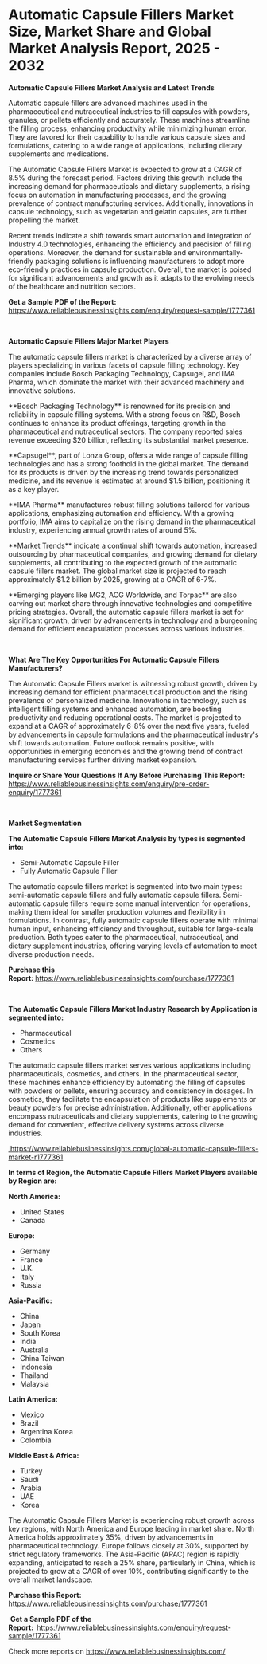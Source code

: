 <p><h1>Automatic Capsule Fillers Market Size, Market Share and Global Market Analysis Report, 2025 - 2032</h1></p><p><strong>Automatic Capsule Fillers Market Analysis and Latest Trends</strong></p>
<p><p>Automatic capsule fillers are advanced machines used in the pharmaceutical and nutraceutical industries to fill capsules with powders, granules, or pellets efficiently and accurately. These machines streamline the filling process, enhancing productivity while minimizing human error. They are favored for their capability to handle various capsule sizes and formulations, catering to a wide range of applications, including dietary supplements and medications.</p><p>The Automatic Capsule Fillers Market is expected to grow at a CAGR of 8.5% during the forecast period. Factors driving this growth include the increasing demand for pharmaceuticals and dietary supplements, a rising focus on automation in manufacturing processes, and the growing prevalence of contract manufacturing services. Additionally, innovations in capsule technology, such as vegetarian and gelatin capsules, are further propelling the market.</p><p>Recent trends indicate a shift towards smart automation and integration of Industry 4.0 technologies, enhancing the efficiency and precision of filling operations. Moreover, the demand for sustainable and environmentally-friendly packaging solutions is influencing manufacturers to adopt more eco-friendly practices in capsule production. Overall, the market is poised for significant advancements and growth as it adapts to the evolving needs of the healthcare and nutrition sectors.</p></p>
<p><strong>Get a Sample PDF of the Report:&nbsp;</strong> <a href="https://www.reliablebusinessinsights.com/enquiry/request-sample/1777361?utm_campaign=2735&utm_medium=2&utm_source=Github&utm_content=ia&utm_term=11042025&utm_id=automatic-capsule-fillers">https://www.reliablebusinessinsights.com/enquiry/request-sample/1777361</a></p>
<p>&nbsp;</p>
<p><strong>Automatic Capsule Fillers Major Market Players</strong></p>
<p><p>The automatic capsule fillers market is characterized by a diverse array of players specializing in various facets of capsule filling technology. Key companies include Bosch Packaging Technology, Capsugel, and IMA Pharma, which dominate the market with their advanced machinery and innovative solutions.</p><p>**Bosch Packaging Technology** is renowned for its precision and reliability in capsule filling systems. With a strong focus on R&D, Bosch continues to enhance its product offerings, targeting growth in the pharmaceutical and nutraceutical sectors. The company reported sales revenue exceeding $20 billion, reflecting its substantial market presence.</p><p>**Capsugel**, part of Lonza Group, offers a wide range of capsule filling technologies and has a strong foothold in the global market. The demand for its products is driven by the increasing trend towards personalized medicine, and its revenue is estimated at around $1.5 billion, positioning it as a key player.</p><p>**IMA Pharma** manufactures robust filling solutions tailored for various applications, emphasizing automation and efficiency. With a growing portfolio, IMA aims to capitalize on the rising demand in the pharmaceutical industry, experiencing annual growth rates of around 5%. </p><p>**Market Trends** indicate a continual shift towards automation, increased outsourcing by pharmaceutical companies, and growing demand for dietary supplements, all contributing to the expected growth of the automatic capsule fillers market. The global market size is projected to reach approximately $1.2 billion by 2025, growing at a CAGR of 6-7%.</p><p>**Emerging players like MG2, ACG Worldwide, and Torpac** are also carving out market share through innovative technologies and competitive pricing strategies. Overall, the automatic capsule fillers market is set for significant growth, driven by advancements in technology and a burgeoning demand for efficient encapsulation processes across various industries.</p></p>
<p>&nbsp;</p>
<p><strong>What Are The Key Opportunities For Automatic Capsule Fillers Manufacturers?</strong></p>
<p><p>The Automatic Capsule Fillers market is witnessing robust growth, driven by increasing demand for efficient pharmaceutical production and the rising prevalence of personalized medicine. Innovations in technology, such as intelligent filling systems and enhanced automation, are boosting productivity and reducing operational costs. The market is projected to expand at a CAGR of approximately 6-8% over the next five years, fueled by advancements in capsule formulations and the pharmaceutical industry's shift towards automation. Future outlook remains positive, with opportunities in emerging economies and the growing trend of contract manufacturing services further driving market expansion.</p></p>
<p><strong>Inquire or Share Your Questions If Any Before Purchasing This Report:</strong> <a href="https://www.reliablebusinessinsights.com/enquiry/pre-order-enquiry/1777361?utm_campaign=2735&utm_medium=2&utm_source=Github&utm_content=ia&utm_term=11042025&utm_id=automatic-capsule-fillers">https://www.reliablebusinessinsights.com/enquiry/pre-order-enquiry/1777361</a></p>
<p>&nbsp;</p>
<p><strong>Market Segmentation</strong></p>
<p><strong>The Automatic Capsule Fillers Market Analysis by types is segmented into:</strong></p>
<p><ul><li>Semi-Automatic Capsule Filler</li><li>Fully Automatic Capsule Filler</li></ul></p>
<p><p>The automatic capsule fillers market is segmented into two main types: semi-automatic capsule fillers and fully automatic capsule fillers. Semi-automatic capsule fillers require some manual intervention for operations, making them ideal for smaller production volumes and flexibility in formulations. In contrast, fully automatic capsule fillers operate with minimal human input, enhancing efficiency and throughput, suitable for large-scale production. Both types cater to the pharmaceutical, nutraceutical, and dietary supplement industries, offering varying levels of automation to meet diverse production needs.</p></p>
<p><strong>Purchase this Report:&nbsp;</strong><a href="https://www.reliablebusinessinsights.com/purchase/1777361?utm_campaign=2735&utm_medium=2&utm_source=Github&utm_content=ia&utm_term=11042025&utm_id=automatic-capsule-fillers">https://www.reliablebusinessinsights.com/purchase/1777361</a></p>
<p>&nbsp;</p>
<p><strong>The Automatic Capsule Fillers Market Industry Research by Application is segmented into:</strong></p>
<p><ul><li>Pharmaceutical</li><li>Cosmetics</li><li>Others</li></ul></p>
<p><p>The automatic capsule fillers market serves various applications including pharmaceuticals, cosmetics, and others. In the pharmaceutical sector, these machines enhance efficiency by automating the filling of capsules with powders or pellets, ensuring accuracy and consistency in dosages. In cosmetics, they facilitate the encapsulation of products like supplements or beauty powders for precise administration. Additionally, other applications encompass nutraceuticals and dietary supplements, catering to the growing demand for convenient, effective delivery systems across diverse industries.</p></p>
<p><a href="https://www.reliablebusinessinsights.com/global-automatic-capsule-fillers-market-r1777361?utm_campaign=2735&utm_medium=2&utm_source=Github&utm_content=ia&utm_term=11042025&utm_id=automatic-capsule-fillers">&nbsp;https://www.reliablebusinessinsights.com/global-automatic-capsule-fillers-market-r1777361</a></p>
<p><strong>In terms of Region, the Automatic Capsule Fillers Market Players available by Region are:</strong></p>
<p>
    <p> <strong> North America: </strong>
        <ul>
            <li>United States</li>
            <li>Canada</li>
        </ul>
        </p> 
    <p> <strong> Europe: </strong>
        <ul>
            <li>Germany</li>
            <li>France</li>
            <li>U.K.</li>
            <li>Italy</li>
            <li>Russia</li>
        </ul>
        </p> 
    <p> <strong> Asia-Pacific: </strong>
        <ul>
            <li>China</li>
            <li>Japan</li>
            <li>South Korea</li>
            <li>India</li>
            <li>Australia</li>
            <li>China Taiwan</li>
            <li>Indonesia</li>
            <li>Thailand</li>
            <li>Malaysia</li>
        </ul>
        </p> 
    <p> <strong> Latin America: </strong>
        <ul>
            <li>Mexico</li>
            <li>Brazil</li>
            <li>Argentina Korea</li>
            <li>Colombia</li>
        </ul>
        </p> 
    <p> <strong> Middle East & Africa: </strong>
        <ul>
            <li>Turkey</li>
            <li>Saudi</li>
            <li>Arabia</li>
            <li>UAE</li>
            <li>Korea</li>
        </ul>
    </p>
    </p>
<p><p>The Automatic Capsule Fillers Market is experiencing robust growth across key regions, with North America and Europe leading in market share. North America holds approximately 35%, driven by advancements in pharmaceutical technology. Europe follows closely at 30%, supported by strict regulatory frameworks. The Asia-Pacific (APAC) region is rapidly expanding, anticipated to reach a 25% share, particularly in China, which is projected to grow at a CAGR of over 10%, contributing significantly to the overall market landscape.</p></p>
<p><strong>Purchase this Report: </strong><a href="https://www.reliablebusinessinsights.com/purchase/1777361?utm_campaign=2735&utm_medium=2&utm_source=Github&utm_content=ia&utm_term=11042025&utm_id=automatic-capsule-fillers">https://www.reliablebusinessinsights.com/purchase/1777361</a></p>
<p>&nbsp;<strong>Get a Sample PDF of the Report:&nbsp;&nbsp;</strong><a href="https://www.reliablebusinessinsights.com/enquiry/request-sample/1777361?utm_campaign=2735&utm_medium=2&utm_source=Github&utm_content=ia&utm_term=11042025&utm_id=automatic-capsule-fillers">https://www.reliablebusinessinsights.com/enquiry/request-sample/1777361</a></p>
<p><strong></strong></p>
<p>Check more reports on <a href="https://www.reliablebusinessinsights.com/?utm_campaign=2735&utm_medium=2&utm_source=Github&utm_content=ia&utm_term=11042025&utm_id=automatic-capsule-fillers">https://www.reliablebusinessinsights.com/</a></p>